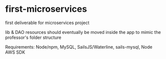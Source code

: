 # first-microservices
first deliverable for microservices project

lib & DAO resources should eventually be moved inside the app to mimic the
professor's folder structure

Requirements:
Node/npm, MySQL, SailsJS/Waterline, sails-mysql, Node AWS SDK
